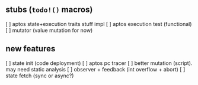 ## stubs (`todo!()` macros)
[ ] aptos state+execution traits stuff impl
[ ] aptos execution test (functional)
[ ] mutator (value mutation for now)

## new features
[ ] state init (code deployment)
[ ] aptos pc tracer
[ ] better mutation (script). may need static analysis
[ ] observer + feedback (int overflow + abort)
[ ] state fetch (sync or async?)